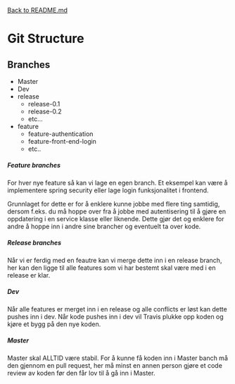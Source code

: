 [Back to README.md](../README.md)

# Git Structure

## Branches

- Master
- Dev
- release
  - release-0.1
  - release-0.2
  - etc...
- feature
  - feature-authentication
  - feature-front-end-login
  - etc..

##### Feature branches
For hver nye feature så kan vi lage en egen branch. Et eksempel kan være å implementere spring security eller lage login funksjonalitet i frontend.

Grunnlaget for dette er for å enklere kunne jobbe med flere ting samtidig, dersom f.eks. du må hoppe over fra å jobbe med autentisering til å gjøre en oppdatering i en service klasse eller liknende. Dette gjør det og enklere for andre å hoppe inn i andre sine brancher og eventuelt ta over kode.

##### Release branches
Når vi er ferdig med en feautre kan vi merge dette inn i en release branch, her kan den ligge til alle features som vi har bestemt skal være med i en release er klar.

##### Dev
Når alle features er merget inn i en release og alle conflicts er løst kan dette pushes inn i dev. Når kode pushes inn i dev vil Travis plukke opp koden og kjøre et bygg på den nye koden.

##### Master
Master skal ALLTID være stabil. For å kunne få koden inn i Master banch må den gjennom en pull request, her må minst en annen person gjøre et code review av koden før den får lov til å gå inn i Master.
